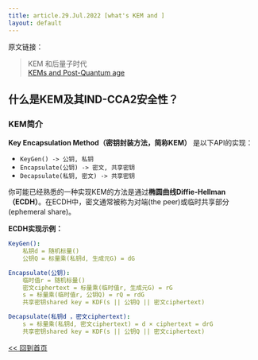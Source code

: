 ```yaml
---
title: article.29.Jul.2022 [what's KEM and ]
layout: default
---
```


原文链接：
> KEM 和后量子时代
<br>[KEMs and Post-Quantum age](https://words.filippo.io/dispatches/post-quantum-age/)


## 什么是KEM及其IND-CCA2安全性？

### KEM简介

**Key Encapsulation Method（密钥封装方法，简称KEM）** 是以下API的实现：

- `KeyGen() -> 公钥, 私钥`
- `Encapsulate(公钥) -> 密文, 共享密钥`
- `Decapsulate(私钥, 密文) -> 共享密钥`

你可能已经熟悉的一种实现KEM的方法是通过**椭圆曲线Diffie-Hellman（ECDH）**。在ECDH中，密文通常被称为对端(the peer)或临时共享部分(ephemeral share)。

**ECDH实现示例：**

```yaml
KeyGen():
    私钥d = 随机标量()
    公钥Q = 标量乘(私钥d, 生成元G) = dG

Encapsulate(公钥):
    临时值r = 随机标量()
    密文ciphertext = 标量乘(临时值r, 生成元G) = rG
    s = 标量乘(临时值r, 公钥Q) = rQ = rdG
    共享密钥shared key = KDF(s || 公钥Q || 密文ciphertext)

Decapsulate(私钥d ，密文ciphertext):
    s = 标量乘(私钥d, 密文ciphertext) = d × ciphertext = drG
    共享密钥shared key = KDF(s || 公钥Q || 密文ciphertext)
```

[<< 回到首页](./index)